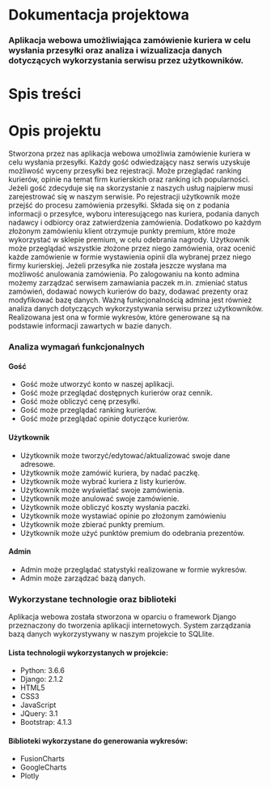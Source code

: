 # Dokumentacja projektowa

### Aplikacja webowa umożliwiająca zamówienie kuriera w celu wysłania przesyłki oraz analiza i wizualizacja danych dotyczących wykorzystania serwisu przez użytkowników.


# Spis treści

# Opis projektu
Stworzona przez nas aplikacja webowa umożliwia zamówienie kuriera w celu
wysłania przesyłki. Każdy gość odwiedzający nasz serwis uzyskuje możliwość wyceny
przesyłki bez rejestracji. Może przeglądać ranking kurierów, opinie na temat firm kurierskich
oraz ranking ich popularności. Jeżeli gość zdecyduje się na skorzystanie z naszych usług
najpierw musi zarejestrować się w naszym serwisie. Po rejestracji użytkownik może przejść
do procesu zamówienia przesyłki. Składa się on z podania informacji o przesyłce, wyboru
interesującego nas kuriera, podania danych nadawcy i odbiorcy oraz zatwierdzenia
zamówienia. Dodatkowo po każdym złożonym zamówieniu klient otrzymuje punkty premium,
które może wykorzystać w sklepie premium, w celu odebrania nagrody. Użytkownik może
przeglądać wszystkie złożone przez niego zamówienia, oraz ocenić każde zamówienie
w formie wystawienia opinii dla wybranej przez niego firmy kurierskiej. Jeżeli przesyłka nie
została jeszcze wysłana ma możliwość anulowania zamówienia. Po zalogowaniu na konto
admina możemy zarządzać serwisem zamawiania paczek m.in. zmieniać status zamówień,
dodawać nowych kurierów do bazy, dodawać prezenty oraz modyfikować bazę danych.
Ważną funkcjonalnością admina jest również analiza danych dotyczących wykorzystywania
serwisu przez użytkowników. Realizowana jest ona w formie wykresów, które generowane
są na podstawie informacji zawartych w bazie danych.

### Analiza wymagań funkcjonalnych
#### Gość
- Gość może utworzyć konto w naszej aplikacji.
- Gość może przeglądać dostępnych kurierów oraz cennik.
- Gość może obliczyć cenę przesyłki.
- Gość może przeglądać ranking kurierów.
- Gość może przeglądać opinie dotyczące kurierów.
#### Użytkownik
- Użytkownik może tworzyć/edytować/aktualizować swoje dane adresowe.
- Użytkownik może zamówić kuriera, by nadać paczkę.
- Użytkownik może wybrać kuriera z listy kurierów.
- Użytkownik może wyświetlać swoje zamówienia.
- Użytkownik może anulować swoje zamówienie.
- Użytkownik może obliczyć koszty wysłania paczki.
- Użytkownik może wystawiać opinie po złożonym zamówieniu
- Użytkownik może zbierać punkty premium.
- Użytkownik może użyć punktów premium do odebrania prezentów.
#### Admin
- Admin może przeglądać statystyki realizowane w formie wykresów.
- Admin może zarządzać bazą danych.


### Wykorzystane technologie oraz biblioteki
Aplikacja webowa została stworzona w oparciu o framework Django przeznaczony
do tworzenia aplikacji internetowych. System zarządzania bazą danych wykorzystywany
w naszym projekcie to SQLlite.
#### Lista technologii wykorzystanych w projekcie:
- Python: 3.6.6
- Django: 2.1.2
- HTML5
- CSS3
- JavaScript
- JQuery: 3.1
- Bootstrap: 4.1.3
#### Biblioteki wykorzystane do generowania wykresów:
- FusionCharts
- GoogleCharts
- Plotly

